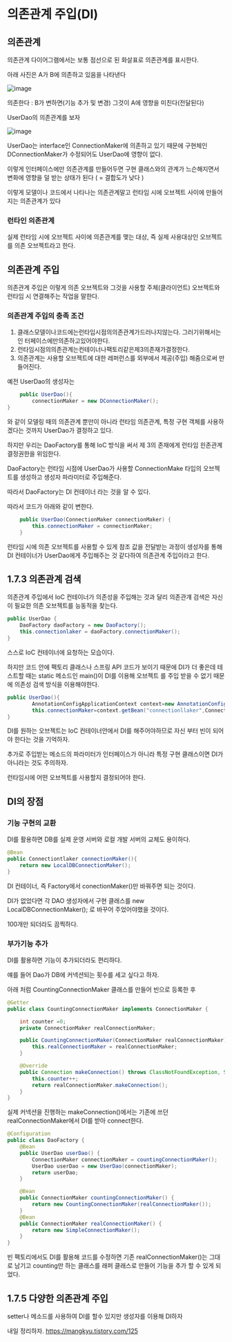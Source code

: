 # 의존관계 주입(DI)

## 의존관계
의존관계 다이어그램에서는 보통 점선으로 된 화살표로 의존관계를 표시한다.

아래 사진은 A가 B에 의존하고 있음을 나타낸다

![image](https://user-images.githubusercontent.com/74056843/212988905-3ef62097-06dc-4d9c-8d9c-2e504e5e1083.png)

의존한다 : B가 변하면(기능 추가 및 변경) 그것이 A에 영향을 미친다(전달된다)

UserDao의 의존관계를 보자

![image](https://user-images.githubusercontent.com/74056843/212989621-0af03cea-a7d8-4f45-ab78-3958a895c901.png)

UserDao는 interface인 ConnectionMaker에 의존하고 있기 때문에 구현체인
DConnectionMaker가 수정되어도 UserDao에 영향이 없다.

이렇게 인터페이스에만 의존관계를 만들어두면 구현 클래스와의 관계가 느슨해지면서
변화에 영향을 덜 받는 상태가 된다 ( = 결합도가 낮다 )

이렇게 모델이나 코드에서 나타나는 의존관계말고 런타임 시에 오브젝트 사이에 만들어지는
의존관계가 있다

### 런타인 의존관계
실제 런타임 시에 오브젝트 사이에 의존관계를 맺는 대상, 
즉 실제 사용대상인 오브젝트를 의존 오브젝트라고 한다.

## 의존관계 주입
의존관계 주입은 이렇게 의존 오브젝트와 그것을 사용할 주체(클라이언트) 오브젝트와 런타임 시
연결해주는 작업을 말한다.

### 의존관계 주입의 충족 조건

1. 클래스모델이나코드에는런타임시점의의존관계가드러나지않는다.
    그러기위해서는인 터페이스에만의존하고있어야한다.
2. 런타임시점의의존관계는컨테이너나팩토리같은제3의존재가결정한다.
3. 의존관계는 사용할 오브젝트에 대한 레퍼런스를 외부에서 
제공(주입) 해줌으로써 만들어진다.

예전 UserDao의 생성자는
```java
    public UserDao(){
        connectionMaker = new DConnectionMaker();
}

```
와 같이 모델링 때의 의존관계 뿐만이 아니라 런타임 의존관계, 특정 구현 객체를 사용하겠다는
것까지 UserDao가 결정하고 있다.

하지만 우리는 DaoFactory를 통해 IoC 방식을 써서 제 3의 존재에게 런타임 읜존관계 결정권한을 위임한다.

DaoFactory는 런타임 시점에 UserDao가 사용할 ConnectionMake 타입의 오브젝트를
생성하고 생성자 파라미터로 주입해준다.

따라서 DaoFactory는 DI 컨테이너 라는 것을 알 수 있다.

따라서 코드가 아래와 같이 변한다.
```java
    public UserDao(ConnectionMaker connectionMaker) {
        this.connectionMaker = connectionMaker;
    }

```
런타임 시에 의존 오브젝트를 사용할 수 있게 참조 값을 전달받는 과정이 생성자를 통해
DI 컨테이너가 UserDao에게 주입해주는 것 같다하여 의존관계 주입이라고 한다.

## 1.7.3 의존관계 검색
의존관계 주입에서 IoC 컨테이너가 의존성을 주입해는 것과 달리
의존관걔 검색은 자신이 필요한 의존 오브젝트를 능동적을 찾는다.

```java
public UserDao {
    DaoFactory daoFactory = new DaoFactory();
    this.connectionlaker = daoFactory.connectionMaker(); 
}
```
스스로 IoC 컨테이너에 요청하는 모습이다.

하지만 코드 안에 팩토리 클래스나 스프링 API 코드가 보이기 때문에
DI가 더 좋은데 테스트할 때는 static 메소드인 main()이 DI를 이용해 오브젝트
를 주입 받을 수 없기 때문에 의존성 검색 방식을 이용해야한다.
```java
public UserDao(){
        AnnotationConfigApplicationContext context=new AnnotationConfigApplicationContext(DaoFactory.class);
        this.connectionMaker=context.getBean("connectionllaker",Connectionilaker.class);
}
```

DI를 원하는 오브젝트는 IoC 컨테이너안에서 DI를 해주어야하므로 자신 부터 빈이 되어야
한다는 것을 기억하자.

추가로 주입받는 메소드의 파라미터가 인터페이스가 아니라 특정 구현 클래스이면 DI가 아니라는 것도 주의하자.

런타임시에 어떤 오브젝트를 사용할지 결정되어야 한다.

## DI의 장점

### 기능 구현의 교환
DI를 활용하면 DB를 실제 운영 서버와 로컬 개발 서버의 교체도 용이하다.

```java
@Bean
public Connectiontlaker connectionMaker(){
    return new LocalDBConnectionMaker();
}
```
DI 컨테이너, 즉 Factory에서 conectionMaker()만 바꿔주면 되는 것이다.

DI가 없었다면 각 DAO 생성자에서 구현 클래스를 new LocalDBConnectionMaker(); 로 바꾸어 주었어야했을 것이다.

100개만 되더라도 끔찍하다.

### 부가기능 추가
DI를 활용하면 기능이 추가되더라도 편리하다.

얘를 들어 Dao가 DB에 커넥션되는 횟수를 세고 싶다고 하자.

아래 처럼 CountingConnectionMaker 클래스를 만들어 빈으로 등록한 후

```java
@Getter
public class CountingConnectionMaker implements ConnectionMaker {

    int counter =0;
    private ConnectionMaker realConnectionMaker;

    public CountingConnectionMaker(ConnectionMaker realConnectionMaker) {
        this.realConnectionMaker = realConnectionMaker;
    }

    @Override
    public Connection makeConnection() throws ClassNotFoundException, SQLException {
        this.counter++;
        return realConnectionMaker.makeConnection();
    }
}
```
실제 커넥션을 진행하는 makeConnection()에서는 기존에 쓰던 realConnectionMaker에서 DI를 받아 connect한다.
```java
@Configuration
public class DaoFactory {
    @Bean
    public UserDao userDao() {
        ConnectionMaker connectionMaker = countingConnectionMaker();
        UserDao userDao = new UserDao(connectionMaker);
        return userDao;
    }

    @Bean
    public ConnectionMaker countingConnectionMaker() {
        return new CountingConnectionMaker(realConnectionMaker());
    }
    @Bean
    public ConnectionMaker realConnectionMaker() {
        return new SimpleConnectionMaker();
    }
}
```
빈 팩토리에서도 DI를 활용해 코드를 수정하면 기존 realConnectionMaker()는 그대로 남기고
counting만 하는 클래스를 래퍼 클래스로 만들어 기능을 추가 할 수 있게 되었다.

## 1.7.5 다양한 의존관계 주입
setter나 메소드를 사용하여 DI를 할수 있지만 생성자를 이용해 DI하자

내일 정리하자.
https://mangkyu.tistory.com/125